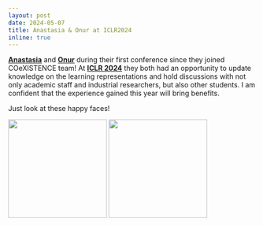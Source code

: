 ```yaml
---
layout: post 
date: 2024-05-07 
title: Anastasia & Onur at ICLR2024 
inline: true 
--- 
```


[**Anastasia**](https://www.linkedin.com/in/anastasia-psarou) and [**Onur**](https://www.linkedin.com/in/aonurakman) during their first conference since they joined COeXISTENCE team! At [**ICLR 2024**](https://iclr.cc/) they both had an opportunity to update knowledge on the learning representations and hold discussions with not only academic staff and industrial researchers, but also other students. I am confident that the experience gained this year will bring benefits. 

Just look at these happy faces!    

<img src='https://github.com/RafalKucharskiPK/rafalkucharskipk.github.io/blob/master/assets/img/Anastasia%20Vienna.jpg'  width='200'>
<img src='https://github.com/RafalKucharskiPK/rafalkucharskipk.github.io/blob/master/assets/img/Onur%20Vienna.jpg' width='200'> 
